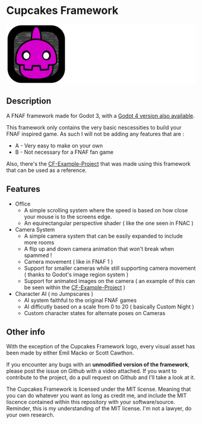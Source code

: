 # Cupcakes Framework

<p align="center">
<img src="cupcake_logo.png" alt="Cupcakes Framework logo">
</p>

## Description

A FNAF framework made for Godot 3, with a [Godot 4 version also available](https://github.com/Oplexitie/Cupcakes-Framework/tree/main).

This framework only contains the very basic nescessities to build your FNAF inspired game.
As such I will not be adding any features that are :
  - A - Very easy to make on your own
  - B - Not necessary for a FNAF fan game

Also, there's the [CF-Example-Project](https://github.com/Oplexitie/CF-Example-Project/tree/main) that was made using this framework that can be used as a reference.

## Features

- Office
	- A simple scrolling system where the speed is based on how close your mouse is to the screens edge.
	- An equirectangular perspective shader ( like the one seen in FNAC )
- Camera System
	- A simple camera system that can be easily expanded to include more rooms
  - A flip up and down camera animation that won't break when spammed !
  - Camera movement ( like in FNAF 1 )
  - Support for smaller cameras while still supporting camera movement ( thanks to Godot's image region system )
  - Support for animated images on the camera ( an example of this can be seen within the [CF-Example-Project](https://github.com/Oplexitie/CF-Example-Project/tree/main) )
- Character AI ( no Jumpscares )
  - AI system faithful to the original FNAF games
  - AI difficutly based on a scale from 0 to 20 ( basically Custom Night )
  - Custom character states for alternate poses on Cameras
 
 ## Other info

With the exception of the Cupcakes Framework logo, every visual asset has been made by either Emil Macko or Scott Cawthon.

If you encounter any bugs with an **unmodified version of the framework**, please post the issue on Github with a video attached.
If you want to contribute to the project, do a pull request on Github and I'll take a look at it.

The Cupcakes Framework is licensed under the MIT license.
Meaning that you can do whatever you want as long as credit me, and include the MIT liscence contained within this repository with your software/source.
Reminder, this is my understanding of the MIT license. I'm not a lawyer, do your own research.
